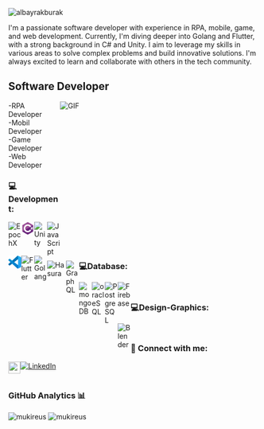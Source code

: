 <p align="left"> <img src="https://komarev.com/ghpvc/?username=albayrakburak&abbreviated=true" alt="albayrakburak" /> </p>
I'm a passionate software developer with experience in RPA, mobile, game, and web development. Currently, I'm diving deeper into Golang and Flutter, with a strong background in C# and Unity. I aim to leverage my skills in various areas to solve complex problems and build innovative solutions. I'm always excited to learn and collaborate with others in the tech community.

## Software Developer

<img align="right" alt="GIF" src="https://user-images.githubusercontent.com/78233904/188205396-a5c13fce-8e92-4d67-b10f-f8c9b87e3192.gif" width="400" height="320" />
-RPA Developer<br />
-Mobil Developer<br />
-Game Developer<br />
-Web Developer<br />


### 💻Development:
[<img align="left" alt="EpochX" width="26px" src="https://upload.wikimedia.org/wikipedia/commons/thumb/7/79/OpenRPA_logo.svg/120px-OpenRPA_logo.svg.png"/>][epochx]
[<img align="left" alt="csharp" width="26px" src="https://github.com/devicons/devicon/blob/master/icons/csharp/csharp-original.svg"/>][Cs]
[<img align="left" alt="Unity" width="26px" src="https://i.redd.it/tu3gt6ysfxq71.png" />][unity]
[<img align="left" alt="JavaScript" width="26px" src="https://upload.wikimedia.org/wikipedia/commons/thumb/a/a7/React-icon.svg/640px-React-icon.svg.png"/>][ReactJS]
[<img align="left" alt="Visual Studio Code" width="26px" src="https://raw.githubusercontent.com/github/explore/80688e429a7d4ef2fca1e82350fe8e3517d3494d/topics/visual-studio-code/visual-studio-code.png" />][vsCode]
[<img align="left" alt="Flutter" width="26px" src="https://upload.wikimedia.org/wikipedia/commons/1/17/Google-flutter-logo.png"/>][flutter]
[<img align="left" alt="Golang" width="26px" src="https://upload.wikimedia.org/wikipedia/commons/0/05/Go_Logo_Blue.svg"/>][golang]
[<img align="left" alt="Hasura" width="38px" src="https://www.svgrepo.com/show/353861/hasura.svg"/>][hasura]
[<img align="left" alt="GraphQL" width="26px" src="https://upload.wikimedia.org/wikipedia/commons/1/1f/GraphQL_Logo.svg"/>][graphql]

<br />

### 💻Database:

[<img align="left" alt="mongoDB" width="26px" src="https://w7.pngwing.com/pngs/241/983/png-transparent-mongodb-nosql-database-computer-icons-others-leaf-grass-fruit-thumbnail.png" />][mongoDB]
[<img align="left" alt="oracleSQL" width="26px" src="https://upload.wikimedia.org/wikipedia/en/thumb/6/68/Oracle_SQL_Developer_logo.svg/800px-Oracle_SQL_Developer_logo.svg.png"/>][OracleSQL]
[<img align="left" alt="PostgreSQL" width="26px" src="https://upload.wikimedia.org/wikipedia/commons/2/29/Postgresql_elephant.svg"/>][postgresql]
[<img align="left" alt="Firebase" width="26px" src="https://upload.wikimedia.org/wikipedia/commons/a/a7/Google_Firebase_Logo.svg"/>][firebase]

<br />

### 💻Design-Graphics:
[<img align="left" alt="Blender" width="26px" src="https://w7.pngwing.com/pngs/322/576/png-transparent-blender-3d-computer-graphics-texture-mapping-computer-software-animation-blender-3d-computer-graphics-text-orange-thumbnail.png" />][Blender]
<br />
### 📩 Connect with me:
[![LinkedIn](https://img.shields.io/badge/LinkedIn-%230077B5.svg?logo=linkedin&logoColor=white)](https://www.linkedin.com/in/burak-albayrak-74684b19b/)
[<img align="left" height="24" width="24" src="https://w7.pngwing.com/pngs/132/138/png-transparent-gmail-icon-gmail-computer-icons-email-google-contacts-google-account-gmail-blue-angle-text-thumbnail.png" />][gmail]
<br />
<br />
### GitHub Analytics 📊
<img height="180em" align="center" src="https://github-readme-stats.vercel.app/api?username=AlbayrakBurak&show_icons=true&locale=en&theme=algolia&include_all_commits=true&count_private=true" alt="mukireus"/>
  <img height="180em" align="center" src="https://github-readme-stats.vercel.app/api/top-langs?username=AlbayrakBurak&show_icons=true&locale=en&layout=compact&langs_count=8&theme=algolia" alt="mukireus"/>
<br />
<br />

[linkedin]: https://www.linkedin.com/in/burak-albayrak-74684b19b/
[gmail]: mailto:albayrak1burak@gmail.com
[flutter]: https://flutter.dev/
[unity]: https://unity.com/
[vsCode]: https://code.visualstudio.com/
[Blender]: https://www.blender.org/
[mongoDB]: https://www.mongodb.com/
[PUN]: https://www.photonengine.com/pun
[Cs]: https://learn.microsoft.com/en-us/dotnet/csharp/
[ReactJS]: https://react.dev/
[angular]: https://angularjs.org/
[react]: https://react.dev/
[OracleSQL]: https://www.oracle.com/database/sqldeveloper/
[flutter]: https://flutter.dev/
[golang]: https://golang.org/
[hasura]: https://hasura.io/
[graphql]: https://graphql.org/
[epochx]: https://epochtechnology.co/
[postgresql]: https://www.postgresql.org/
[firebase]: https://firebase.google.com/
